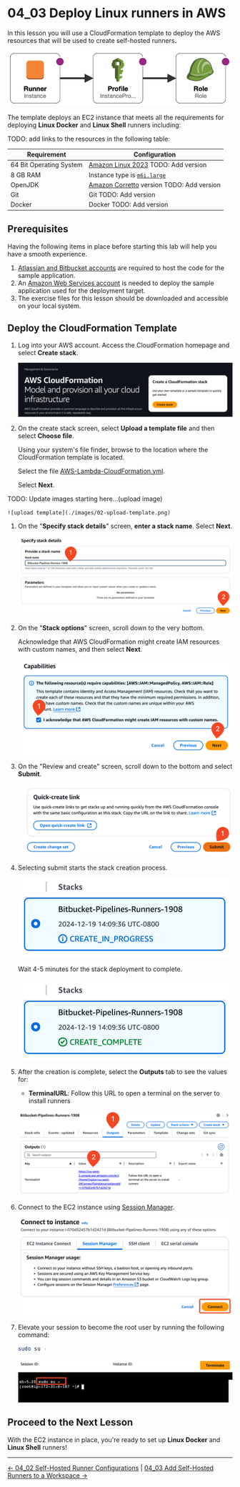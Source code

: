 # 04_03 Deploy Linux runners in AWS

In this lesson you will use a CloudFormation template to deploy the AWS resources that will be used to create self-hosted runners.

![resource diagram](./images/00-resource-diagram.png)

The template deploys an EC2 instance that meets all the requirements for deploying **Linux Docker** and **Linux Shell** runners including:

TODO: add links to the resources in the following table:

| Requirement             | Configuration                          |
|-------------------------|----------------------------------------|
| 64 Bit Operating System | [Amazon Linux 2023](https://aws.amazon.com/linux/amazon-linux-2023/) TODO: Add version |
| 8 GB RAM                | Instance type is [`m6i.large`](https://aws.amazon.com/ec2/instance-types/m6i/)            |
| OpenJDK                 | [Amazon Corretto](https://aws.amazon.com/corretto/) version TODO: Add version|
| Git                     | Git TODO: Add version                   |
| Docker                  | Docker TODO: Add version                |

## Prerequisites

Having the following items in place before starting this lab will help you have a smooth experience.

1. [Atlassian and Bitbucket accounts](https://bitbucket.org/product) are required to host the code for the sample application.
1. An [Amazon Web Services account](https://aws.amazon.com/free/) is needed to deploy the sample application used for the deployment target.
1. The exercise files for this lesson should be downloaded and accessible on your local system.

## Deploy the CloudFormation Template

1. Log into your AWS account.  Access the CloudFormation homepage and select **Create stack**.

    ![create stack](./images/01-create-stack.png)

1. On the create stack screen, select **Upload a template file** and then  select **Choose file**.

    Using your system's file finder, browse to the location where the CloudFormation template is located.

    Select the file [AWS-Lambda-CloudFormation.yml](./AWS-Runner-CloudFormation.yml).

    Select **Next**.

TODO: Update images starting here...(upload image)

    ![upload template](./images/02-upload-template.png)

1. On the "**Specify stack details**" screen, **enter a stack name**.  Select **Next**.

    ![enter stack name](./images/03-enter-stack-name.png)

1. On the "**Stack options**" screen, scroll down to the very bottom.

    Acknowledge that AWS CloudFormation might create IAM resources with custom names, and then select **Next**.

    ![acknowledge IAM resources](./images/04-acknowledge-iam-resources.png)

1. On the "Review and create" screen, scroll down to the bottom and select **Submit**.

    ![submit](./images/05-submit.png)

1. Selecting submit starts the stack creation process.

    ![create in progress](./images/06-create-in-progress.png)

    Wait 4-5 minutes for the stack deployment to complete.

    ![create complete](./images/07-create-complete.png)

1. After the creation is complete, select the **Outputs** tab to see the values for:

    - **TerminalURL**: Follow this URL to open a terminal on the server to install runners

    ![Outputs TerminalURL](./images/08-outputs.png)

1. Connect to the EC2 instance using [Session Manager](https://docs.aws.amazon.com/AWSEC2/latest/UserGuide/connect-with-systems-manager-session-manager.html).

    ![Connect to the instance via Session Manager](./images/09-connect-to-instance-via-session-manager.png)

1. Elevate your session to become the root user by running the following command:

    ```bash
    sudo su -
    ```

    ![Become the root user](./images/10-elevate-session-to-use-root-account.png)

## Proceed to the Next Lesson

With the EC2 instance in place, you're ready to set up **Linux Docker** and **Linux Shell** runners!

<!-- FooterStart -->
---
[← 04_02 Self-Hosted Runner Configurations](../04_02_self_hosted_runner_configurations/README.md) | [04_03 Add Self-Hosted Runners to a Workspace →](../04_04_add_self_hosted_runners_to_a_workspace/README.md)
<!-- FooterEnd -->
